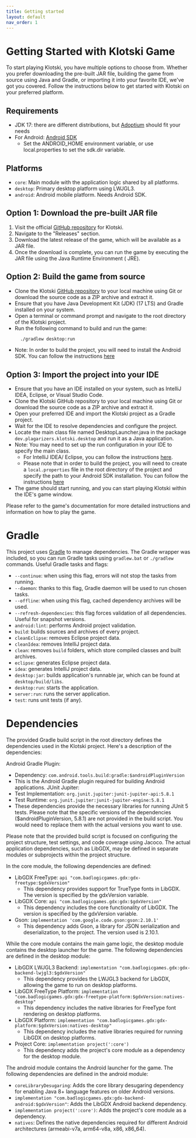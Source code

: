 ```yaml
---
title: Getting started
layout: default
nav_order: 1
---
```


# Getting Started with Klotski Game

To start playing Klotski, you have multiple options to choose from. Whether you prefer downloading the pre-built JAR
file, building the game from source using Java and Gradle, or importing it into your favorite IDE, we've got you
covered. Follow the instructions below to get started with Klotski on your preferred platform.

## Requirements

- JDK 17: there are different distributions, but [Adoptium](https://adoptium.net/) should fit your needs
- For Android: [Android SDK](https://developer.android.com/tools/releases/platform-tools)
    - Set the ANDROID_HOME environment variable, or use local.properties to set the sdk.dir variable.

## Platforms

- `core`: Main module with the application logic shared by all platforms.
- `desktop`: Primary desktop platform using LWJGL3.
- `android`: Android mobile platform. Needs Android SDK.

## Option 1: Download the pre-built JAR file

1. Visit the official [GitHub repository](https://github.com/BIRSAx2/klotski/releases/latest) for Klotski.
2. Navigate to the "Releases" section.
3. Download the latest release of the game, which will be available as a JAR file.
4. Once the download is complete, you can run the game by executing the JAR file using the Java Runtime Environment (
   JRE).

## Option 2: Build the game from source

- Clone the Klotski [GitHub repository](https://github.com/BIRSAx2/klotski) to your local machine using Git or download
  the source code as a ZIP archive and
  extract it.
- Ensure that you have Java Development Kit (JDK) (17 LTS) and Gradle installed on your system.
- Open a terminal or command prompt and navigate to the root directory of the Klotski project.
- Run the following command to build and run the game:
  ```bash
    ./gradlew desktop:run
  ```
- Note: In order to build the project, you will need to install the Android SDK. You can follow
  the instructions [here](https://libgdx.com/wiki/start/import-and-running#command-line)

## Option 3: Import the project into your IDE

- Ensure that you have an IDE installed on your system, such as IntelliJ IDEA, Eclipse, or Visual Studio Code.
- Clone the Klotski GitHub repository to your local machine using Git or download the source code as a ZIP archive and
  extract it.
- Open your preferred IDE and import the Klotski project as a Gradle project.
- Wait for the IDE to resolve dependencies and configure the project.
- Locate the main class file named DesktopLauncher.java in the package `dev.plagarizers.klotski.desktop` and run it as a
  Java application.
- Note: You may need to set up the run configuration in your IDE to specify the main class.
    - For IntelliJ IDEA/ Eclipse, you can follow the
      instructions [here](https://libgdx.com/wiki/start/import-and-running).
    - Please note that in order to build the project, you will need to create a `local.properties`
      file in the root directory of the project and specify the path to your Android SDK installation. You can follow
      the instructions [here](https://libgdx.com/wiki/start/import-and-running#command-line)
- The game should start running, and you can start playing Klotski within the IDE's game window.

Please refer to the game's documentation for more detailed instructions and information on how to play the game.

# Gradle

This project uses [Gradle](http://gradle.org/) to manage dependencies.
The Gradle wrapper was included, so you can run Gradle tasks using `gradlew.bat` or `./gradlew` commands.
Useful Gradle tasks and flags:

- `--continue`: when using this flag, errors will not stop the tasks from running.
- `--daemon`: thanks to this flag, Gradle daemon will be used to run chosen tasks.
- `--offline`: when using this flag, cached dependency archives will be used.
- `--refresh-dependencies`: this flag forces validation of all dependencies. Useful for snapshot versions.
- `android:lint`: performs Android project validation.
- `build`: builds sources and archives of every project.
- `cleanEclipse`: removes Eclipse project data.
- `cleanIdea`: removes IntelliJ project data.
- `clean`: removes `build` folders, which store compiled classes and built archives.
- `eclipse`: generates Eclipse project data.
- `idea`: generates IntelliJ project data.
- `desktop:jar`: builds application's runnable jar, which can be found at `desktop/build/libs`.
- `desktop:run`: starts the application.
- `server:run`: runs the server application.
- `test`: runs unit tests (if any).

# Dependencies

The provided Gradle build script in the root directory defines the dependencies used in the Klotski project.
Here's a description of the dependencies:

Android Gradle Plugin:

* Dependency: `com.android.tools.build:gradle:$androidPluginVersion`
* This is the Android Gradle plugin required for building Android applications.
  JUnit Jupiter:
* Test Implementation: `org.junit.jupiter:junit-jupiter-api:5.8.1`
* Test Runtime: `org.junit.jupiter:junit-jupiter-engine:5.8.1`
* These dependencies provide the necessary libraries for running JUnit 5 tests.
  Please note that the specific versions of the dependencies ($androidPluginVersion, 5.8.1) are not provided in the
  build
  script. You would need to replace them with the actual versions you want to use.

Please note that the provided build script is focused on configuring the project structure, test settings, and code
coverage using Jacoco. The actual application dependencies, such as LibGDX, may be defined in separate modules or
subprojects within the project structure.

In the core module, the following dependencies are defined:

* LibGDX FreeType: `api "com.badlogicgames.gdx:gdx-freetype:$gdxVersion"`
    * This dependency provides support for TrueType fonts in LibGDX. The version is specified by the gdxVersion
      variable.
* LibGDX Core: `api "com.badlogicgames.gdx:gdx:$gdxVersion"`
    * This dependency includes the core functionality of LibGDX. The version is specified by the gdxVersion variable.
* Gson: `implementation 'com.google.code.gson:gson:2.10.1'`
    * This dependency adds Gson, a library for JSON serialization and deserialization, to the project. The version used
      is 2.10.1.

While the core module contains the main game logic, the desktop module contains the desktop launcher for the game. The
following dependencies are defined in the desktop module:

* LibGDX LWJGL3 Backend: `implementation "com.badlogicgames.gdx:gdx-backend-lwjgl3:$gdxVersion"`
    * This dependency provides the LWJGL3 backend for LibGDX, allowing the game to run on desktop platforms.
* LibGDX FreeType Platform: `implementation "com.badlogicgames.gdx:gdx-freetype-platform:$gdxVersion:natives-desktop"`
    * This dependency includes the native libraries for FreeType font rendering on desktop platforms.
* LibGDX Platform: `implementation "com.badlogicgames.gdx:gdx-platform:$gdxVersion:natives-desktop"`
    * This dependency includes the native libraries required for running LibGDX on desktop platforms.
* Project Core: `implementation project(':core')`
    * This dependency adds the project's core module as a dependency for the desktop module.

The android module contains the Android launcher for the game. The following dependencies are defined in the android
module:

* `coreLibraryDesugaring`: Adds the core library desugaring dependency for enabling Java 8+ language features on older
  Android versions.
* `implementation "com.badlogicgames.gdx:gdx-backend-android:$gdxVersion"`: Adds the LibGDX Android backend dependency.
* `implementation project(':core')`: Adds the project's core module as a dependency.
* `natives`: Defines the native dependencies required for different Android architectures (armeabi-v7a, arm64-v8a, x86,
  x86_64).
